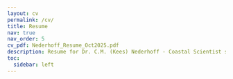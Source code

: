 ```yaml
---
layout: cv
permalink: /cv/
title: Resume
nav: true
nav_order: 5
cv_pdf: Nederhoff_Resume_Oct2025.pdf
description: Resume for Dr. C.M. (Kees) Nederhoff - Coastal Scientist specializing in flood risk, hydrodynamics, and nature-based solutions.
toc:
  sidebar: left
---
```

